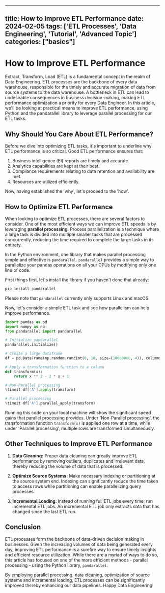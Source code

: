 
---
title: How to Improve ETL Performance
date: 2024-02-05
tags: ['ETL Processes', 'Data Engineering', 'Tutorial', 'Advanced Topic']
categories: ["basics"]
---


# How to Improve ETL Performance

Extract, Transform, Load (ETL) is a fundamental concept in the realm of Data Engineering. ETL processes are the backbone of every data warehouse, responsible for the timely and accurate migration of data from source systems to the data warehouse. A bottleneck in ETL can lead to undesirable consequences in business decision-making, making ETL performance optimization a priority for every Data Engineer. In this article, we'll be looking at practical means to improve ETL performance, using Python and the pandarallel library to leverage parallel processing for our ETL tasks.

## Why Should You Care About ETL Performance?

Before we dive into optimizing ETL tasks, it's important to underline why ETL performance is so critical. Good ETL performance ensures that:

1. Business intelligence (BI) reports are timely and accurate.
2. Analytics capabilities are kept at their best.
3. Compliance requirements relating to data retention and availability are met.
4. Resources are utilized efficiently.

Now, having established the 'why', let's proceed to the 'how'.

## How to Optimize ETL Performance

When looking to optimize ETL processes, there are several factors to consider. One of the most efficient ways we can improve ETL speeds is by leveraging **parallel processing**. Process parallelization is a technique where a large task is divided into multiple smaller tasks that are processed concurrently, reducing the time required to complete the large tasks in its entirety.

In the Python environment, one library that makes parallel processing simple and effective is `pandarallel`. `pandarallel` provides a simple way to parallelize your pandas operations on all your CPUs by modifying only one line of code.

First things first, let's install the library if you haven't done that already: 

```bash
pip install pandarallel
```

Please note that `pandarallel` currently only supports Linux and macOS.

Now, let's consider a simple ETL task and see how parallelism can help improve performance.

```python
import pandas as pd
import numpy as np
from pandarallel import pandarallel

# Initialize pandarallel
pandarallel.initialize()

# Create a large dataframe
df = pd.DataFrame(np.random.randint(0, 10, size=(10000000, 4)), columns=list('ABCD'))

# Apply a transformation function to a column
def transform(x):
    return x ** 2 - 2 * x + 1

# Non-Parallel processing
%timeit df['A'].apply(transform)

# Parallel processing
%timeit df['A'].parallel_apply(transform)
```

Running this code on your local machine will show the significant speed gains that parallel processing provides. Under 'Non-Parallel processing', the transformation function `transform(x)` is applied one row at a time, while under 'Parallel processing', multiple rows are transformed simultaneously.

## Other Techniques to Improve ETL Performance

1. **Data Cleaning:** Proper data cleaning can greatly improve ETL performance by removing outliers, duplicates and irrelevant data, thereby reducing the volume of data that is processed.

2. **Optimize Source Systems:** Make necessary indexing or partitioning at the source system end. Indexing can significantly reduce the time taken to access rows while partitioning can enable parallelizing query processes.

3. **Incremental Loading:** Instead of running full ETL jobs every time, run incremental ETL jobs. An incremental ETL job only extracts data that has changed since the last ETL run.

## Conclusion

ETL processes form the backbone of data-driven decision making in businesses. Given the increasing volumes of data being generated every day, improving ETL performance is a surefire way to ensure timely insights and efficient resource utilization. While there are a myriad of ways to do so, this article has focused on one of the more efficient methods - parallel processing - using the Python library, `pandarallel`. 

By employing parallel processing, data cleaning, optimization of source systems and incremental loading, ETL processes can be significantly improved thereby enhancing our data pipelines. Happy Data Engineering!